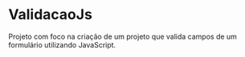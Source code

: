 # ValidacaoJs
Projeto com foco na criação de um projeto que valida campos de um formulário utilizando JavaScript.
